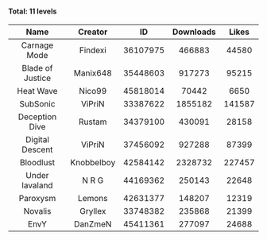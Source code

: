 #### Total: 11 levels

| Name | Creator | ID | Downloads | Likes |
|:---:|:---:|:---:|:---:|:---:|
| Carnage Mode | Findexi | 36107975 | 466883 | 44580
| Blade of Justice | Manix648 | 35448603 | 917273 | 95215
| Heat Wave | Nico99 | 45818014 | 70442 | 6650
| SubSonic | ViPriN | 33387622 | 1855182 | 141587
| Deception Dive | Rustam | 34379100 | 430091 | 28158
| Digital Descent | ViPriN | 37456092 | 927288 | 87399
| Bloodlust | Knobbelboy | 42584142 | 2328732 | 227457
| Under lavaland | N R G | 44169362 | 250143 | 22648
| Paroxysm | Lemons | 42631377 | 148207 | 12319
| Novalis | Gryllex | 33748382 | 235868 | 21399
| EnvY | DanZmeN | 45411361 | 277097 | 24688
